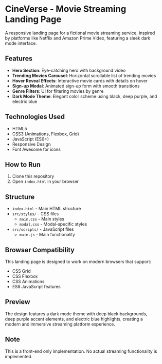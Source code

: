 # CineVerse - Movie Streaming Landing Page

A responsive landing page for a fictional movie streaming service, inspired by platforms like Netflix and Amazon Prime Video, featuring a sleek dark mode interface.

## Features

- **Hero Section**: Eye-catching hero with background video
- **Trending Movies Carousel**: Horizontal scrollable list of trending movies
- **Hover Reveal Effects**: Interactive movie cards with details on hover
- **Sign-up Modal**: Animated sign-up form with smooth transitions
- **Genre Filters**: UI for filtering movies by genre
- **Dark Mode Theme**: Elegant color scheme using black, deep purple, and electric blue

## Technologies Used

- HTML5
- CSS3 (Animations, Flexbox, Grid)
- JavaScript (ES6+)
- Responsive Design
- Font Awesome for icons

## How to Run

1. Clone this repository
2. Open `index.html` in your browser

## Structure

- `index.html` - Main HTML structure
- `src/styles/` - CSS files
  - `main.css` - Main styles
  - `modal.css` - Modal-specific styles
- `src/scripts/` - JavaScript files
  - `main.js` - Main functionality

## Browser Compatibility

This landing page is designed to work on modern browsers that support:
- CSS Grid
- CSS Flexbox
- CSS Animations
- ES6 JavaScript features

## Preview

The design features a dark mode theme with deep black backgrounds, deep purple accent elements, and electric blue highlights, creating a modern and immersive streaming platform experience.

## Note

This is a front-end only implementation. No actual streaming functionality is implemented. 
